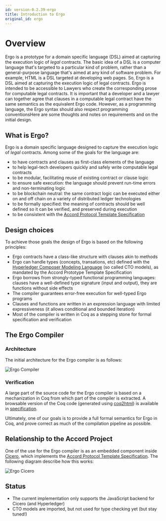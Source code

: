 ```yaml
---
id: version-0.2.39-ergo
title: Introduction to Ergo
original_id: ergo
---
```


# Overview

Ergo is a prototype for a domain specific language (DSL) aimed at capturing the execution logic of *legal* contracts. The basic idea of a DSL is a computer language that's targeted to a particular kind of problem, rather than a general-purpose language that's aimed at any kind of software problem. For example, HTML is a DSL targeted at developing web pages. So, Ergo is a DSL aimed at capturing the execution logic of legal contracts. Ergo is intended to be accessible to Lawyers who create the corresponding prose for computable legal contracts. It is important that a developer and a lawyer can together agree that clauses in a computable legal contract have the same semantics as the equivalent Ergo code. However, as a programming language, the Ergo syntax should also respect programming conventionsHere are some thoughts and notes on requirements and on the
initial design.

## What is Ergo?

Ergo is a domain specific language designed to capture the execution
logic of *legal* contracts. Among some of the goals for the language
are:
- to have contracts and clauses as first-class elements of the language
- to help legal-tech developers quickly and safely write computable legal contracts
- to be modular, facilitating reuse of existing contract or clause logic
- to ensure safe execution: the language should prevent run-time errors and non-terminating logic
- to be blockchain neutral: the same contract logic can be executed either on and off chain on a variety of distributed ledger technologies
- to be formally specified: the meaning of contracts should be well defined so it can be verified, and preserved during execution
- to be consistent with the [Accord Protocol Template Specification](https://docs.google.com/document/d/1UacA_r2KGcBA2D4voDgGE8jqid-Uh4Dt09AE-shBKR0)

## Design choices

To achieve those goals the design of Ergo is based on the following
principles:

- Ergo contracts have a class-like structure with clauses akin to methods
- Ergo can handle types (concepts, transations, etc) defined with the [Hyperledger Composer Modeling Language](https://hyperledger.github.io/composer/latest/reference/cto_language) (so called CTO models), as mandated by the Accord Prototype Template Specification
- Ergo borrows from strongly-typed functional programming languages: clauses have a well-defined type signature (input and output), they are functions without side effects
- The compiler guarantees error-free execution for well-typed Ergo programs
- Clauses and functions are written in an expression language with limited expressiveness (it allows conditional and bounded iteration)
- Most of the compiler is written in Coq as a stepping stone for formal specification and verification

## The Ergo Compiler

### Architecture

The initial architecture for the Ergo compiler is as follows:

![Ergo Compiler](assets/ergocompiler.png)

### Verification

A large part of the source code for the Ergo compiler is based on a
mechanization in Coq from which part of the compiler is extracted. A
browsable version of the Coq code (generated using
[coq2html](https://github.com/xavierleroy/coq2html)) is available in
[specification](http://ergo.accordproject.org/Specification.html).

Ultimately, one of our goals is to provide a full formal semantics for
Ergo in Coq, and prove correct as much of the compilation pipeline as
possible.

## Relationship to the Accord Project

One of the use for the Ergo compiler is as an embedded component
inside [Cicero](https://github.com/accordproject/cicero), which
implements the [Accord Protocol Template
Specification](https://docs.google.com/document/d/1UacA_r2KGcBA2D4voDgGE8jqid-Uh4Dt09AE-shBKR0).
The following diagram describe how this works:

![Ergo Cicero](assets/ergoincicero.png)

## Status

- The current implementation only supports the JavaScript backend for Cicero (and Hyperledger)
- CTO models are imported, but not used for type checking yet (but stay tuned!)

